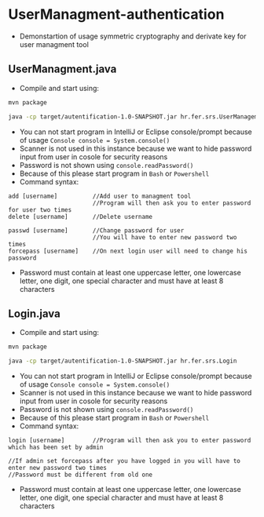 # UserManagment-authentication
* Demonstartion of usage symmetric cryptography and derivate key for user managment tool

## UserManagment.java
* Compile and start using:
```bash
mvn package

java -cp target/autentification-1.0-SNAPSHOT.jar hr.fer.srs.UserManagement
```
* You can not start program in IntelliJ or Eclipse console/prompt because of usage `Console console = System.console()`
* Scanner is not used in this instance because we want to hide password input from user in cosole for security reasons
* Password is not shown using `console.readPassword()`
* Because of this please start program in `Bash` or `Powershell`
* Command syntax:
```
add [username]          //Add user to managment tool
                        //Program will then ask you to enter password for user two times
delete [username]       //Delete username

passwd [username]       //Change password for user
                        //You will have to enter new password two times
forcepass [username]    //On next login user will need to change his password
```
* Password must contain at least one uppercase letter, one lowercase letter, one digit, one special character and must have at least 8 characters

## Login.java
* Compile and start using:
```bash
mvn package

java -cp target/autentification-1.0-SNAPSHOT.jar hr.fer.srs.Login
```
* You can not start program in IntelliJ or Eclipse console/prompt because of usage `Console console = System.console()`
* Scanner is not used in this instance because we want to hide password input from user in cosole for security reasons
* Password is not shown using `console.readPassword()`
* Because of this please start program in `Bash` or `Powershell`
* Command syntax:
```
login [username]        //Program will then ask you to enter password which has been set by admin

//If admin set forcepass after you have logged in you will have to enter new password two times
//Password must be different from old one
```
* Password must contain at least one uppercase letter, one lowercase letter, one digit, one special character and must have at least 8 characters

